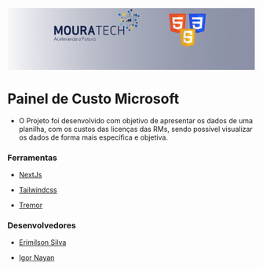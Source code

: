 <img src="./public/icon/readme.png">

#
# Painel de Custo Microsoft

- O Projeto foi desenvolvido com objetivo de apresentar os dados de uma planilha, com os custos das licenças das RMs, sendo possível visualizar os dados de forma mais específica e objetiva.

### Ferramentas

- <a href="https://nextjs.org/" target="_blank">NextJs</a>

- <a href="https://tailwindcss.com/" target="_blank">Tailwindcss</a>

- <a href="https://www.tremor.so/" target="_blank">Tremor</a>

### Desenvolvedores

- <a href="https://github.com/Erysilva98" target="_blank">Erimilson Silva</a>

- <a href="https://github.com/igornayan" target="_blank">Igor Nayan</a>


#

